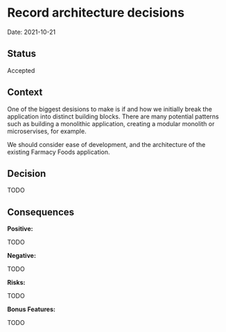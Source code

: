 # Record architecture decisions

Date: 2021-10-21

## Status

Accepted

## Context

One of the biggest desisions to make is if and how we initially break the application into distinct building blocks.
There are many potential patterns such as building a monolithic application, creating a modular monolith or microservises, for example.

We should consider ease of development, and the architecture of the existing Farmacy Foods application.

## Decision

TODO

## Consequences

**Positive:**

TODO

**Negative:**

TODO

**Risks:**

TODO

**Bonus Features:**

TODO